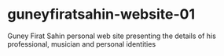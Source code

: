 # guneyfiratsahin-website-01
Guney Firat Sahin personal web site presenting the details of his professional, musician and personal identities

